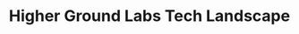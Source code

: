 ---
title: Higher Ground Labs Tech Landscape
url: https://highergroundlabs.com/political-tech-landscape-2021/
description: An annual report summarizing the state of political tech. Published by Higher Ground Labs, a venture capital fund in the progressive tech space. Each report caps off with the firm's investment thesis for the coming year.
---